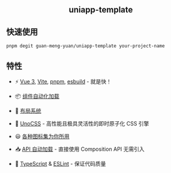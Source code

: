 <h2 style="text-align: center">
uniapp-template
</h2>

## 快速使用

```shell
pnpm degit guan-meng-yuan/uniapp-template your-project-name
```

## 特性

- ⚡️ [Vue 3](https://github.com/vuejs/core), [Vite](https://github.com/vitejs/vite), [pnpm](https://pnpm.io/), [esbuild](https://github.com/evanw/esbuild) -
就是快！

- 📦 [组件自动化加载](https://uni-helper.js.org/vite-plugin-uni-components)

- 📑 [布局系统](https://uni-helper.js.org/vite-plugin-uni-layouts)

- 🎨 [UnoCSS](https://github.com/unocss/unocss) - 高性能且极具灵活性的即时原子化 CSS 引擎

- 😃 [各种图标集为你所用](https://icon-sets.iconify.design)

- 📥 [API 自动加载](https://github.com/unplugin/unplugin-auto-import) - 直接使用 Composition API 无需引入

- 🦾 [TypeScript](https://www.typescriptlang.org/) & [ESLint](https://github.com/antfu/eslint-config) - 保证代码质量